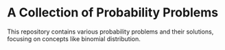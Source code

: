 # A Collection of Probability Problems
This repository contains various probability problems and their solutions, focusing on concepts like binomial distribution.
